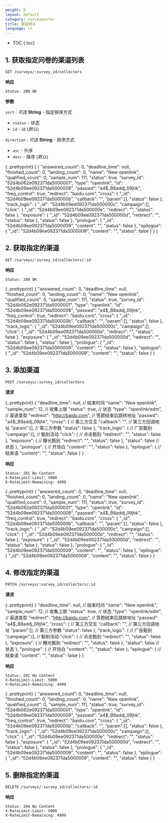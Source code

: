 ```yaml
---
weight: 5
layout: default
category: surveymaster
title: 渠道相关
language: cn
---
```


* TOC
{:toc}

## 1. 获取指定问卷的渠道列表
    GET /surveys/:survey_id/collectors

**响应**

    Status: 200 OK

**参数**

`sort`
: _可选_ **String** - 指定排序方式

  * `status` - 状态
  * `id`     - id (_默认_)

`direction`
: _可选_ **String** - 排序方式

  * `asc`  - 升序
  * `desc` - 降序 (_默认_)

{:.prettyprint}
    [
        {
            "answered_count": 0,
            "deadline_time": null,
            "finished_count": 0,
            "landing_count": 0,
            "name": "New openlink",
            "qualified_count": 0,
            "sample_num": 111,
            "status": true,
            "survey_id": "52d4b062e092371da5000001",
            "type": "openlink",
            "id": "52d4b09ee092371da5000008",
            "passwd": "a4$_B8addj_09jhk",
            "freq_control": true,
            "redirect": "baidu.com",
            "cross": {
                "_id": "52d4b09ee092371da500000b",
                "callback": "",
                "param":[],
                "status": false
            },
            "track_logic": {
                "_id": "52d4b09ee092371da500000c",
                "campaign":[],
                "click": {
                    "_id": "52d4b09ee092371da500000e",
                    "redirect": "",
                    "status": false
                },
                "exposure": {
                    "_id": "52d4b09ee092371da500000d",
                    "redirect": "",
                    "status": false
                },
                "status": false
            },
            "prologue": {
                "_id": "52d4b09ee092371da5000009",
                "content": "",
                "status": false
            },
            "epilogue": {
                "_id": "52d4b09ee092371da5000009",
                "content": "",
                "status": false
            }
        }
    ]


## 2. 获取指定的渠道
    GET /surveys/:survey_id/collectors/:id

**响应**

    Status: 200 OK

{:.prettyprint}
    {
        "answered_count": 0,
        "deadline_time": null,
        "finished_count": 0,
        "landing_count": 0,
        "name": "New openlink",
        "qualified_count": 0,
        "sample_num": 111,
        "status": true,
        "survey_id": "52d4b062e092371da5000001",
        "type": "openlink",
        "id": "52d4b09ee092371da5000008",
        "passwd": "a4$_B8addj_09jhk",
        "freq_control": true,
        "redirect": "baidu.com",
        "cross": {
            "_id": "52d4b09ee092371da500000b",
            "callback": "",
            "param":[],
            "status": false
        },
        "track_logic": {
            "_id": "52d4b09ee092371da500000c",
            "campaign":[],
            "click": {
                "_id": "52d4b09ee092371da500000e",
                "redirect": "",
                "status": false
            },
            "exposure": {
                "_id": "52d4b09ee092371da500000d",
                "redirect": "",
                "status": false
            },
            "status": false
        },
        "prologue": {
            "_id": "52d4b09ee092371da5000009",
            "content": "",
            "status": false
        },
        "epilogue": {
            "_id": "52d4b09ee092371da5000009",
            "content": "",
            "status": false
        }
    }

## 3. 添加渠道
    POST /surveys/:survey_id/collectors

**请求**

{:.prettyprint}
    {
        "deadline_time": null, // 结束时间
        "name": "New openlink",
        "sample_num": 12, // 收集上限
        "status": true, // 状态
        "type": "openlink/edm", // 渠道类型
        "redirect": "http://baidu.com", // 答题结束后跳转地址
        "passwd": "a4$_B8addj_09jhk",
        "cross": { // 第三方交互
            "callback": "", // 第三方回调地址
            "param":[], // 第三方参数
            "status": false
        },
        "track_logic": { // 广告甄别
            "campaign":[], // 甄别活动
            "click": { // 点击甄别
                "redirect": "",
                "status": false
            },
            "exposure": { // 曝光甄别
                "redirect": "",
                "status": false
            },
            "status": false // 状态
        },
        "prologue": { // 开场白
            "content": "",
            "status": false
        },
        "epilogue": { // 结束语
            "content": "",
            "status": false
        }
    }

**响应**

    Status: 201 No Content
    X-RateLimit-Limit: 5000
    X-RateLimit-Remaining: 4999

{:.prettyprint}
    {
        "answered_count": 0,
        "deadline_time": null,
        "finished_count": 0,
        "landing_count": 0,
        "name": "New openlink",
        "qualified_count": 0,
        "sample_num": 111,
        "status": true,
        "survey_id": "52d4b062e092371da5000001",
        "type": "openlink",
        "id": "52d4b09ee092371da5000008",
        "passwd": "a4$_B8addj_09jhk",
        "freq_control": true,
        "redirect": "baidu.com",
        "cross": {
            "_id": "52d4b09ee092371da500000b",
            "callback": "",
            "param":[],
            "status": false
        },
        "track_logic": {
            "_id": "52d4b09ee092371da500000c",
            "campaign":[],
            "click": {
                "_id": "52d4b09ee092371da500000e",
                "redirect": "",
                "status": false
            },
            "exposure": {
                "_id": "52d4b09ee092371da500000d",
                "redirect": "",
                "status": false
            },
            "status": false
        },
        "prologue": {
            "_id": "52d4b09ee092371da5000009",
            "content": "",
            "status": false
        },
        "epilogue": {
            "_id": "52d4b09ee092371da5000009",
            "content": "",
            "status": false
        }
    }

## 4. 修改指定的渠道
    PATCH /surveys/:survey_id/collectors/:id

**请求**

{:.prettyprint}
    {
        "deadline_time": null, // 结束时间
        "name": "New openlink",
        "sample_num": 12, // 收集上限
        "status": true, // 状态
        "type": "openlink/edm", // 渠道类型
        "redirect": "http://baidu.com", // 答题结束后跳转地址
        "passwd": "a4$_B8addj_09jhk",
        "cross": { // 第三方交互
            "callback": "", // 第三方回调地址
            "param":[], // 第三方参数
            "status": false
        },
        "track_logic": { // 广告甄别
            "campaign":[], // 甄别活动
            "click": { // 点击甄别
                "redirect": "",
                "status": false
            },
            "exposure": { // 曝光甄别
                "redirect": "",
                "status": false
            },
            "status": false // 状态
        },
        "prologue": { // 开场白
            "content": "",
            "status": false
        },
        "epilogue": { // 结束语
            "content": "",
            "status": false
        }
    }

**响应**

    Status: 201 No Content
    X-RateLimit-Limit: 5000
    X-RateLimit-Remaining: 4999

{:.prettyprint}
    {
        "answered_count": 0,
        "deadline_time": null,
        "finished_count": 0,
        "landing_count": 0,
        "name": "New openlink",
        "qualified_count": 0,
        "sample_num": 111,
        "status": true,
        "survey_id": "52d4b062e092371da5000001",
        "type": "openlink",
        "id": "52d4b09ee092371da5000008",
        "passwd": "a4$_B8addj_09jhk",
        "freq_control": true,
        "redirect": "baidu.com",
        "cross": {
            "_id": "52d4b09ee092371da500000b",
            "callback": "",
            "param":[],
            "status": false
        },
        "track_logic": {
            "_id": "52d4b09ee092371da500000c",
            "campaign":[],
            "click": {
                "_id": "52d4b09ee092371da500000e",
                "redirect": "",
                "status": false
            },
            "exposure": {
                "_id": "52d4b09ee092371da500000d",
                "redirect": "",
                "status": false
            },
            "status": false
        },
        "prologue": {
            "_id": "52d4b09ee092371da5000009",
            "content": "",
            "status": false
        },
        "epilogue": {
            "_id": "52d4b09ee092371da5000009",
            "content": "",
            "status": false
        }
    }


## 5. 删除指定的渠道
    DELETE /surveys/:survey_id/collectors/:id

**响应**

    Status: 204 No Content
    X-RateLimit-Limit: 5000
    X-RateLimit-Remaining: 4999
